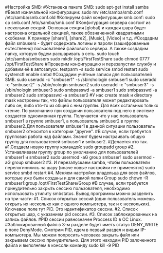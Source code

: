 #Настройка SMB:
#Установка пакета SMB:
sudo apt-get install samba
#Бэкап изначальной конфигурации:
sudo mv /etc/samba/smb.conf /etc/samba/smb.conf.old
#Копируем файл конфигурации smb.conf:
sudo cp smb.conf /etc/samba/smb.conf
#Конфигурация сервера состоит из нескольких секций. Основная секция [global] и каждая шара будет настроена отдельной секцией, также обозначенной квадратными скобками. К примеру [share1], [share2], [Music], [Video] и т.д.
#Создадим файл smbusers - будет содержать логины и пароли (зашифрованные естественно) пользователей файлового сервера. А также создадим папку, которую будем расшаривать в сеть.
sudo touch /etc/samba/smbusers
sudo mkdir /opt/FirstTestShare
sudo chmod 0777 /opt/FirstTestShare
#Проверим конфигурацию и перезапустим службу и добавим её в автозапуск.
testparm -s
sudo service smbd restart
sudo systemctl enable smbd
#Создадим учётные записи для пользователей SMB.
sudo useradd -c "smbuser1" -s /sbin/nologin smbuser1
sudo useradd -c "smbuser2" -s /sbin/nologin smbuser2
sudo useradd -c "smbuser3" -s /sbin/nologin smbuser3
sudo smbpasswd -a smbuser1
sudo smbpasswd -a smbuser2
sudo smbpasswd -a smbuser3
#У нас create mask и directory mask настроены так, что файлы пользователя может редактировать либо он, либо кто-то из общей с ним группы. Для всех остальных только чтение. По умолчанию при создании пользователя под него в системе создается одноименная группа. Получается что у нас пользователь smbuser1 в группе smbuser1, а пользователь smbuser2 в группе smbuser2.Для пользователя smbuser1 в данной ситуации пользователь smbuser2 относится к категории "другие".
#В случае, если требуется групповая работа над файлами. Значит будем настраивать общую группу для пользователей smbuser1 и smbuser2.
#Делается это так.
#1.Создаем новую группу командой:
sudo groupadd group
#2. Устанавливаем группу group по умолчанию для пользователей smbuser1 и smbuser2
sudo usermod -aG group smbuser1
sudo usermod -aG group smbuser2
#3. И перезапускаем samba, чтобы пользователи перелогинились на шару (иначе новые настройки не применятся)
sudo service smbd restart
#4. Меняем настройки владельца для всех файлов, которые уже были созданы и для самой папки Group
sudo chown -R smbuser1:group /opt/FirstTestShare/Group
#В случае, если требуется принудительно закрыть сессию пользователя, необходимо использовать утилиту smbstatus. Вывод программы можно разделить на три части:
#1. Список открытых сессий (один пользователь можешь открыть их несколько как с одного компьютера, так и с нескольких). Ключевое поле тут PID. Это идентификатор сессии.
#2. Список открытых шар, с указанием pid сессии. 
#3. Список заблокированных на запись файлов.
#PID сессии равнозначен Proccess ID в ОС Linux. 
#Заблокированный файл в 3-м разделе будет иметь статус DENY_WRITE в поле DenyMode. Смотрим PID, идем в первый раздел и видим IP-компьютера. Мы можем попросить человека закрыть файл или закрываем сессию принудительно. Для этого находим PID залоченного файла и выполняем в консоли команду 
sudo kill -9 PID
